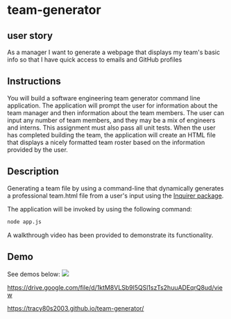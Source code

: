 # team-generator

## user story
As a manager
I want to generate a webpage that displays my team's basic info
so that I have quick access to emails and GitHub profiles

## Instructions

You will build a software engineering team generator command line application. The application will prompt the user for information about the team manager and then information about the team members. The user can input any number of team members, and they may be a mix of engineers and interns. This assignment must also pass all unit tests. When the user has completed building the team, the application will create an HTML file that displays a nicely formatted team roster based on the information provided by the user. 

## Description

Generating a team file by using a command-line that dynamically generates a professional team.html file from a user's input using the [Inquirer package](https://www.npmjs.com/package/inquirer). 

The application will be invoked by using the following command:

```bash
node app.js
```

A walkthrough video has been provided to demonstrate its functionality.

## Demo
See demos below: 
<img src="./assets/images/demo.gif" />

https://drive.google.com/file/d/1ktM8VLSb9l5QSl1szTs2huuADEqrQ8ud/view


https://tracy80s2003.github.io/team-generator/